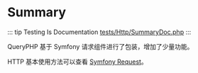 # Summary

::: tip Testing Is Documentation
[tests/Http/SummaryDoc.php](https://github.com/hunzhiwange/framework/blob/master/tests/Http/SummaryDoc.php)
:::
    
QueryPHP 基于 Symfony 请求组件进行了包装，增加了少量功能。

HTTP 基本使用方法可以查看 [Symfony Request](https://symfony.com/doc/current/components/http_foundation.html)。